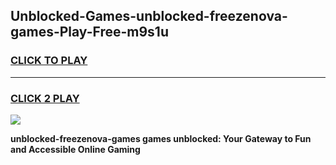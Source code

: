 
## Unblocked-Games-unblocked-freezenova-games-Play-Free-m9s1u
<h3>
<a href="https://premium76.site?title=unblocked-freezenova-games&ref=17A">CLICK TO PLAY</a></h3>
<hr>

<h3>
<a href="https://premium76.site?title=unblocked-freezenova-games&ref=17A">CLICK 2 PLAY</a>
  
</h3>

<a href="https://premium76.site?title=unblocked-freezenova-games&ref=17A"><img src="https://clearcache.store/games.png"></a>


**unblocked-freezenova-games games unblocked: Your Gateway to Fun and Accessible Online Gaming**
